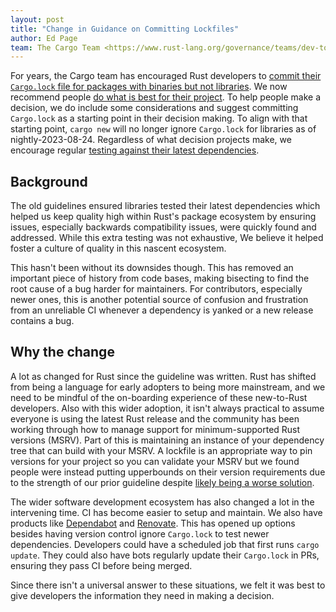 ```yaml
---
layout: post
title: "Change in Guidance on Committing Lockfiles"
author: Ed Page
team: The Cargo Team <https://www.rust-lang.org/governance/teams/dev-tools#cargo>
---
```


For years, the Cargo team has encouraged Rust developers to
[commit their `Cargo.lock` file for packages with binaries but not libraries](https://doc.rust-lang.org/1.71.1/cargo/faq.html#why-do-binaries-have-cargolock-in-version-control-but-not-libraries).
We now recommend people
[do what is best for their project](https://doc.rust-lang.org/nightly/cargo/faq.html#why-have-cargolock-in-version-control).
To help people make a decision, we do include some considerations and suggest
committing `Cargo.lock` as a starting point in their decision making.
To align with that starting point, `cargo new` will no longer ignore
`Cargo.lock` for libraries as of nightly-2023-08-24.
Regardless of what decision projects make, we encourage regular
[testing against their latest dependencies](https://doc.rust-lang.org/nightly/cargo/guide/continuous-integration.html#verifying-latest-dependencies).

## Background

The old guidelines ensured libraries tested their latest dependencies which
helped us keep quality high within Rust's package ecosystem by ensuring issues,
especially backwards compatibility issues,
were quickly found and addressed.
While this extra testing was not exhaustive,
We believe it helped foster a culture of quality in this nascent ecosystem.

This hasn't been without its downsides though.
This has removed an important piece of history from code bases,
making bisecting to find the root cause of a bug harder for maintainers.
For contributors,
especially newer ones,
this is another potential source of confusion and frustration from an unreliable CI whenever a
dependency is yanked or a new release contains a bug.

## Why the change

A lot as changed for Rust since the guideline was written.
Rust has shifted from being a language for early adopters to being more mainstream,
and we need to be mindful of the on-boarding experience of these new-to-Rust developers.
Also with this wider adoption, it isn't always practical to assume everyone is using
the latest Rust release and the community has been working through how to
manage support for minimum-supported Rust versions (MSRV).
Part of this is maintaining an instance of your dependency tree that can build
with your MSRV.
A lockfile is an appropriate way to pin versions for your project so you
can validate your MSRV but we found people were instead putting upperbounds on their
version requirements due to the strength of our prior guideline despite
[likely being a worse solution](https://doc.rust-lang.org/nightly/cargo/reference/specifying-dependencies.html#multiple-requirements).

The wider software development ecosystem has also changed a lot in the
intervening time.
CI has become easier to setup and maintain.
We also have products like
[Dependabot](https://docs.github.com/en/code-security/dependabot/working-with-dependabot)
and
[Renovate](https://docs.renovatebot.com/).
This has opened up options besides having version control ignore `Cargo.lock` to test newer dependencies.
Developers could have a scheduled job that first runs `cargo update`.
They could also have bots regularly update their `Cargo.lock` in PRs, ensuring
they pass CI before being merged.

Since there isn't a universal answer to these situations,
we felt it was best to give developers the information they need in making a decision.

